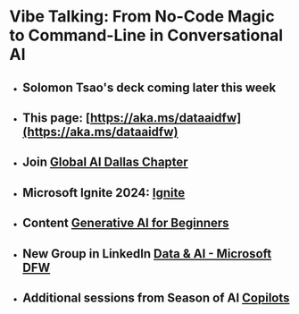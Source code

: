 # Vibe Talking: From No-Code Magic to Command-Line in Conversational AI

- ## Solomon Tsao's deck coming later this week

- ## This page: [https://aka.ms/dataaidfw](https://aka.ms/dataaidfw)

- ## Join [Global AI Dallas Chapter](https://globalai.community/chapters/dallas/)

- ## Microsoft Ignite 2024: [Ignite](https://ignite.microsoft.com/)
 
- ## Content [Generative AI for Beginners](https://aka.ms/genai-beginners)

- ## New Group in LinkedIn [Data & AI - Microsoft DFW](https://www.linkedin.com/groups/14518026/)
  
- ## Additional sessions from Season of AI [Copilots](https://github.com/microsoft/community-content/tree/main/SeasonOfAI-S2-Copilots)
